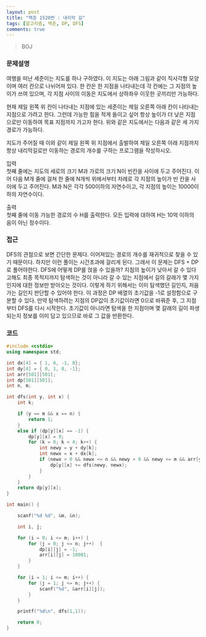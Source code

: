 ```yaml
---
layout: post
title: "백준 1520번 : 내리막 길"
tags: [알고리즘, 백준, DP, DFS]
comments: true
---
```


> BOJ  

### 문제설명  
여행을 떠난 세준이는 지도를 하나 구하였다. 이 지도는 아래 그림과 같이 직사각형 모양이며 여러 칸으로 나뉘어져 있다. 한 칸은 한 지점을 나타내는데 각 칸에는 그 지점의 높이가 쓰여 있으며, 각 지점 사이의 이동은 지도에서 상하좌우 이웃한 곳끼리만 가능하다.  

현재 제일 왼쪽 위 칸이 나타내는 지점에 있는 세준이는 제일 오른쪽 아래 칸이 나타내는 지점으로 가려고 한다. 그런데 가능한 힘을 적게 들이고 싶어 항상 높이가 더 낮은 지점으로만 이동하여 목표 지점까지 가고자 한다. 위와 같은 지도에서는 다음과 같은 세 가지 경로가 가능하다.  

지도가 주어질 때 이와 같이 제일 왼쪽 위 지점에서 출발하여 제일 오른쪽 아래 지점까지 항상 내리막길로만 이동하는 경로의 개수를 구하는 프로그램을 작성하시오.  

입력  
첫째 줄에는 지도의 세로의 크기 M과 가로의 크기 N이 빈칸을 사이에 두고 주어진다. 이어 다음 M개 줄에 걸쳐 한 줄에 N개씩 위에서부터 차례로 각 지점의 높이가 빈 칸을 사이에 두고 주어진다. M과 N은 각각 500이하의 자연수이고, 각 지점의 높이는 10000이하의 자연수이다.  

출력  
첫째 줄에 이동 가능한 경로의 수 H를 출력한다. 모든 입력에 대하여 H는 10억 이하의 음이 아닌 정수이다.  

### 접근  
DFS의 관점으로 보면 간단한 문제다. 이어져있는 경로의 개수를 재귀적으로 찾을 수 있기 때문이다. 하지만 이런 풀이는 시간초과에 걸리게 된다. 그래서 이 문제는 DFS + DP로 풀어야한다. DFS에 어떻게 DP를 얹을 수 있을까? 지점의 높이가 낮아서 갈 수 있다고해도 최종 목적지까지 탐색하는 것이 아니라 갈 수 있는 지점에서 길의 갈래가 몇 가지인지에 대한 정보만 받아오는 것이다. 이렇게 하기 위해서는 이미 탐색했던 길인지, 처음 가는 길인지 판단할 수 있어야 한다. 이 과정은 DP 배열의 초기값을 -1로 설정함으로 구분할 수 있다. 만약 탐색하려는 지점의 DP값이 초기값이라면 0으로 바꿔준 후, 그 지점부터 DFS를 다시 시작한다. 초기값이 아니라면 탐색을 한 지점이며 몇 갈래의 길이 파생되는지 정보를 이미 담고 있으므로 바로 그 값을 반환한다.  

### 코드  
~~~c++
#include <cstdio>
using namespace std;

int dx[4] = { 1, 0, -1, 0};
int dy[4] = { 0, 1, 0, -1};
int arr[501][501];
int dp[501][501];
int n, m;

int dfs(int y, int x) {
    int k;

    if (y == m && x == n) {
        return 1;
    }
    else if (dp[y][x] == -1) {
        dp[y][x] = 0;
        for (k = 0; k < 4; k++) {
            int newy = y + dy[k];
            int newx = x + dx[k];
            if (newx > 0 && newx <= n && newy > 0 && newy <= m && arr[y][x] > arr[newy][newx]) {
                dp[y][x] += dfs(newy, newx);
            }
        }
    }
    return dp[y][x];
}

int main() {

    scanf("%d %d", &m, &n);

    int i, j;

    for (i = 0; i <= m; i++) {
        for (j = 0; j <= n; j++)  {
            dp[i][j] = -1;
            arr[i][j] = 10001;
        }
    }

    for (i = 1; i <= m; i++) {
        for (j = 1; j <= n; j++) {
            scanf("%d", &arr[i][j]);
        }
    }

    printf("%d\n", dfs(1,1));

    return 0;
}
~~~
